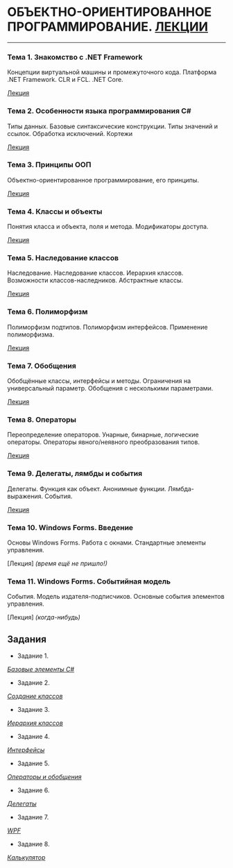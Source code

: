 # ОБЪЕКТНО-ОРИЕНТИРОВАННОЕ ПРОГРАММИРОВАНИЕ. [ЛЕКЦИИ](https://tgjmjgj.github.io/sharp/dist/index.html "Лекции")

***

### Тема 1. Знакомство с .NET Framework

Концепции виртуальной машины и промежуточного кода. Платформа .NET Framework. CLR и FCL. .NET Core.

[Лекция](https://tgjmjgj.github.io/sharp/dist/lecture/1_dot_net/index.html "Лекция")

### Тема 2. Особенности языка программирования C#

Типы данных. Базовые синтаксические конструкции. Типы значений и ссылок. Обработка исключений. Кортежи

[Лекция](https://tgjmjgj.github.io/sharp/dist/lecture/2_c_sharp/index.html "Лекция")

### Тема 3. Принципы ООП

Объектно-ориентированное программирование, его принципы.

[Лекция](https://tgjmjgj.github.io/sharp/dist/lecture/3_oop/index.html "Лекция")

### Тема 4. Классы и объекты

Понятия класса и объекта, поля и метода. Модификаторы доступа.

[Лекция](https://tgjmjgj.github.io/sharp/dist/lecture/4_classes/index.html "Лекция")

### Тема 5. Наследование классов

Наследование. Наследование классов. Иерархия классов. Возможности классов-наследников. Абстрактные классы.

[Лекция](https://tgjmjgj.github.io/sharp/dist/lecture/5_inheritance/index.html "Лекция")

### Тема 6. Полиморфизм

Полиморфизм подтипов. Полиморфизм интерфейсов. Применение полиморфизма.

[Лекция](https://tgjmjgj.github.io/sharp/dist/lecture/6_polymorphism/index.html "Лекция")

### Тема 7. Обобщения

Обобщённые классы, интерфейсы и методы. Ограничения на универсальный параметр. Обобщения с несколькими параметрами.

[Лекция](https://tgjmjgj.github.io/sharp/dist/lecture/7_generics/index.html "Лекция")

### Тема 8. Операторы

Переопределение операторов. Унарные, бинарные, логические операторы. Операторы явного/неявного преобразования типов.

[Лекция](https://tgjmjgj.github.io/sharp/dist/lecture/8_operators/index.html "Лекция")

### Тема 9. Делегаты, лямбды и события

Делегаты. Функция как объект. Анонимные функции. Лямбда-выражения. События.

[Лекция](https://tgjmjgj.github.io/sharp/dist/lecture/9_delegate/index.html "Лекция")

### Тема 10. Windows Forms. Введение

Основы Windows Forms. Работа с окнами. Стандартные элементы управления.

[Лекция] *(время ещё не пришло!)*

### Тема 11. Windows Forms. Событийная модель

События. Модель издателя-подписчиков. Основные события элементов управления.

[Лекция] *(когда-нибудь)*

## Задания

* Задание 1.

[*Базовые элементы C#*](https://tgjmjgj.github.io/sharp/dist/task/task_1/task_1.pdf "Базовые элементы C#")

* Задание 2.

[*Создание классов*](https://tgjmjgj.github.io/sharp/dist/task/task_2/task_2.pdf "Создание классов")

* Задание 3.

[*Иерархия классов*](https://tgjmjgj.github.io/sharp/dist/task/task_3/task_3.pdf "Иерархия классов")

* Задание 4.

[*Интерфейсы*](https://tgjmjgj.github.io/sharp/dist/task/task_4/task_4.pdf "Интерфейсы")

* Задание 5.

[*Операторы и обобщения*](https://tgjmjgj.github.io/sharp/dist/task/task_5/task_5.pdf "Операторы и обобщения")

* Задание 6.

[*Делегаты*](https://tgjmjgj.github.io/sharp/dist/task/task_6/task_6.pdf "Делегаты")

* Задание 7.

[*WPF*](https://tgjmjgj.github.io/sharp/dist/task/task_7/task_7.pdf "WPF")

* Задание 8.

[*Калькулятор*](https://tgjmjgj.github.io/sharp/dist/task/task_8/task_8.pdf "Калькулятор")